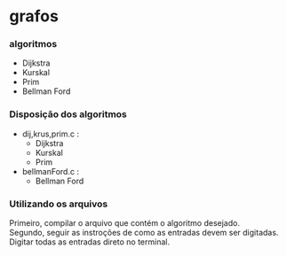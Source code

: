 # grafos
### algoritmos
- Dijkstra
- Kurskal
- Prim
- Bellman Ford
### Disposição dos algoritmos
- dij,krus,prim.c : 
  - Dijkstra
  - Kurskal
  - Prim
- bellmanFord.c :
  - Bellman Ford
### Utilizando os arquivos
Primeiro, compilar o arquivo que contém o algoritmo desejado. <br>
Segundo, seguir as instroções de como as entradas devem ser digitadas. Digitar todas as entradas direto no terminal.
